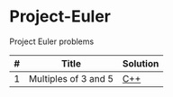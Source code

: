 # Project-Euler

Project Euler problems


| # | Title | Solution |
|---|-----------------------|----------------------|
|1| Multiples of 3 and 5 |[C++](001/main.cpp)